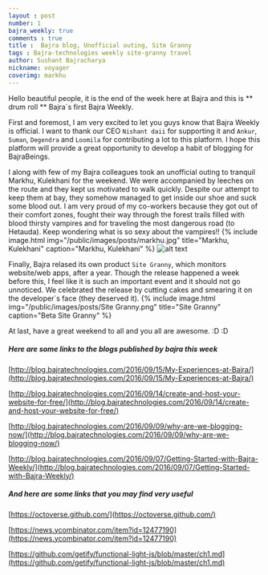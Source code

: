 ```yaml
---
layout : post
number: 1
bajra_weekly: true
comments : true
title :  Bajra blog, Unofficial outing, Site Granny
tags : Bajra-technologies weekly site-granny travel
author: Sushant Bajracharya
nickname: voyager
coverimg: markhu
---
```


Hello beautiful people, it is the end of the week here at Bajra and this is ** drum roll ** Bajra`s first  Bajra Weekly.

First and foremost, I am very excited to let you guys know that Bajra Weekly is official. I want to thank our CEO `Nishant daii` for supporting it and `Ankur`, `Suman`, `Degendra` and `Loomila` for contributing a lot to this platform. I hope this platform will provide a great opportunity to develop a habit of blogging for BajraBeings.


I along with few of my Bajra colleagues took an unofficial outing to tranquil Markhu, Kulekhani for the weekend. We were accompanied by leeches on the route and they kept us motivated to walk quickly. Despite our attempt to keep them at bay, they somehow managed to get inside our shoe and suck some blood out. I am very proud of my co-workers because they got out of their comfort zones, fought their way through the forest trails filled with blood thirsty vampires and for traveling the most dangerous road (to Hetauda). Keep wondering what is so sexy about the vampires!!
{% include image.html
            img="/public/images/posts/markhu.jpg"
            title="Markhu, Kulekhani"
            caption="Markhu, Kulekhani" %}
![alt text](http://1.bp.blogspot.com/_OBZ90VoJqNc/TSw_7rRQuHI/AAAAAAAAFqM/DgDgTAMvsnM/s1600/Stephen%2527s%2Bjungle%2Bpet.jpg "Leech")


Finally, Bajra relased its own product `Site Granny`, which monitors website/web apps, after a year. Though the release happened a week before this, I feel like it is such an important event and it should not go unnoticed. We celebrated the release by cutting cakes and smearing it on the developer`s face (they deserved it).
{% include image.html
            img="/public/images/posts/Site Granny.png"
            title="Site Granny"
            caption="Beta Site Granny" %}

At last, have a great weekend to all and you all are awesome. :D :D

##### Here are some links to the blogs published by bajra this week
[http://blog.bajratechnologies.com/2016/09/15/My-Experiences-at-Bajra/](http://blog.bajratechnologies.com/2016/09/15/My-Experiences-at-Bajra/)

[http://blog.bajratechnologies.com/2016/09/14/create-and-host-your-website-for-free/](http://blog.bajratechnologies.com/2016/09/14/create-and-host-your-website-for-free/)

[http://blog.bajratechnologies.com/2016/09/09/why-are-we-blogging-now/](http://blog.bajratechnologies.com/2016/09/09/why-are-we-blogging-now/)

[http://blog.bajratechnologies.com/2016/09/07/Getting-Started-with-Bajra-Weekly/](http://blog.bajratechnologies.com/2016/09/07/Getting-Started-with-Bajra-Weekly/)

##### And here are some links that you may find very useful
[https://octoverse.github.com/](https://octoverse.github.com/)

[https://news.ycombinator.com/item?id=12477190](https://news.ycombinator.com/item?id=12477190)

[https://github.com/getify/functional-light-js/blob/master/ch1.md](https://github.com/getify/functional-light-js/blob/master/ch1.md)
